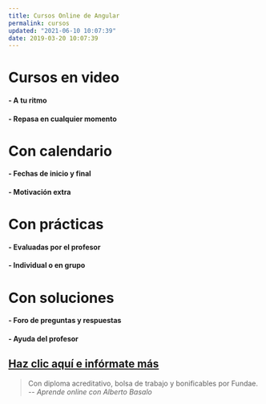 ```yaml
---
title: Cursos Online de Angular
permalink: cursos
updated: "2021-06-10 10:07:39"
date: 2019-03-20 10:07:39
---
```


# Cursos en video

#### - A tu ritmo

#### - Repasa en cualquier momento

# Con calendario

#### - Fechas de inicio y final

#### - Motivación extra

# Con prácticas

#### - Evaluadas por el profesor

#### - Individual o en grupo

# Con soluciones

#### - Foro de preguntas y respuestas

#### - Ayuda del profesor

## [Haz clic aquí e infórmate más](https://trainingit.es//curso-angular-escalable/index.php?promo=angular.builders)

> Con diploma acreditativo, bolsa de trabajo y bonificables por Fundae.
> -- <cite>Aprende online con Alberto Basalo</cite>
